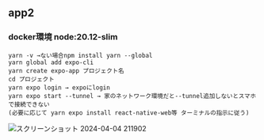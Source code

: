 ## app2


### docker環境 node:20.12-slim
```
yarn -v →ない場合npm install yarn --global  
yarn global add expo-cli  
yarn create expo-app プロジェクト名  
cd プロジェクト  
yarn expo login → expoにlogin  
yarn expo start --tunnel → 家のネットワーク環境だと--tunnel追加しないとスマホで接続できない  
(必要に応じて yarn expo install react-native-web等 ターミナルの指示に従う)
```
![スクリーンショット 2024-04-04 211902](https://github.com/htakumi08/AndroidApp-tutorial/assets/140916168/f09cd1f5-2c84-47d4-819f-8414f35e535f)
